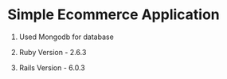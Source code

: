 # Simple Ecommerce Application

1. Used Mongodb for database

2. Ruby Version - 2.6.3

3. Rails Version - 6.0.3